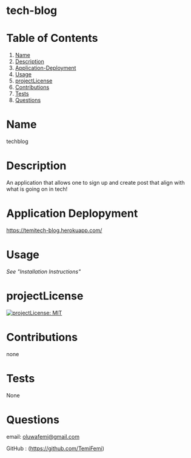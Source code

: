 # tech-blog

# Table of Contents
1. [Name](#Name)
2. [Description](#Description)
3. [Application-Deployment](#Application-Deployment)
4. [Usage](#Usage)
5. [projectLicense](#projectLicense)
6. [Contributions](#Contributions)
7. [Tests](#Tests)
8. [Questions](#Questions)

# Name
 techblog

# Description
 An application that allows one to sign up and create post that align with what is going on in tech!

# Application Deplopyment
 https://temitech-blog.herokuapp.com/

# Usage
*See "Installation Instructions"*

# projectLicense
 [![projectLicense: MIT](https://img.shields.io/badge/projectLicense-MIT-yellow.svg)](https://opensource.org/projectLicenses/MIT)

# Contributions
 none

# Tests
 None

# Questions
 email:
 oluwafemi@gmail.com

 GitHub : (https://github.com/TemiFemi)
